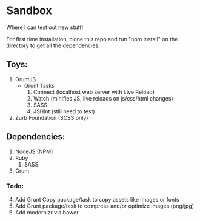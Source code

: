 Sandbox
=======

Where I can test out new stuff!

For first time installation, clone this repo and run "npm install" on the directory to get all the dependencies.

## Toys:
1. GruntJS
	* Grunt Tasks
		1. Connect (localhost web server with Live Reload)
		2. Watch (minifies JS, live reloads on js/css/html changes)
		3. SASS
		4. JSHint (still need to test)
2. Zurb Foundation (SCSS only)

## Dependencies:
1. NodeJS (NPM)
2. Ruby
	1. SASS
3. Grunt

### Todo:
4. Add Grunt Copy package/task to copy assets like images or fonts
5. Add Grunt package/task to compress and/or optimize images (png/jpg)
6. Add modernizr via bower
